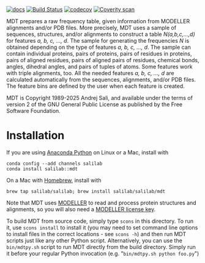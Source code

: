[![docs](https://readthedocs.org/projects/mdt/badge/)](https://mdt.readthedocs.io/)
[![Build Status](https://github.com/salilab/mdt/actions/workflows/build.yml/badge.svg?branch=develop)](https://github.com/salilab/mdt/actions/workflows/build.yml)
[![codecov](https://codecov.io/gh/salilab/mdt/branch/develop/graph/badge.svg)](https://codecov.io/gh/salilab/mdt)
[![Coverity scan](https://img.shields.io/coverity/scan/8502.svg)](https://scan.coverity.com/projects/salilab-mdt)

MDT prepares a raw frequency table, given information from MODELLER alignments
and/or PDB files. More precisely, MDT uses a sample of sequences, structures,
and/or alignments to construct a table *N(a,b,c,...,d)* for features
*a, b, c, ..., d*. The sample for generating the frequencies *N* is obtained
depending on the type of features *a, b, c, ..., d*. The sample can contain
individual proteins, pairs of proteins, pairs of residues in proteins,
pairs of aligned residues, pairs of aligned pairs of residues, chemical bonds,
angles, dihedral angles, and pairs of tuples of atoms. Some features work
with triple alignments, too. All the needed features *a, b, c, ..., d*
are calculated automatically from the sequences, alignments, and/or PDB files.
The feature bins are defined by the user when each feature is created.

MDT is Copyright 1989-2025 Andrej Sali, and available under the terms of
version 2 of the GNU General Public License as published by the
Free Software Foundation.

# Installation

If you are using [Anaconda Python](https://www.anaconda.com/) on Linux or a
Mac, install with

```
conda config --add channels salilab
conda install salilab::mdt
```

On a Mac with [Homebrew](https://brew.sh/), install with

```
brew tap salilab/salilab; brew install salilab/salilab/mdt
```

Note that MDT uses [MODELLER](https://salilab.org/modeller/) to read and
process protein structures and alignments, so you will also need a
[MODELLER license key](https://salilab.org/modeller/registration.html).

To build MDT from source code, simply type `scons` in this directory. To run
it, use `scons install` to install it (you may need to set command line options
to install files in the correct locations - see `scons -h`) and then run MDT
scripts just like any other Python script. Alternatively, you can use the
`bin/mdtpy.sh` script to run MDT directly from the build directory. Simply
run it before your regular Python invocation
(e.g. "`bin/mdtpy.sh python foo.py`")

